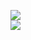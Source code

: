 [![](https://img.shields.io/badge/Made%20With-Github%20Spray-lightgrey.svg?style=for-the-badge&logo=github)](https://github.com/Annihil/github-spray#16402)  
[![](https://i.imgur.com/2DrTn0Z.gif)](https://github.com/Annihil/github-spray)